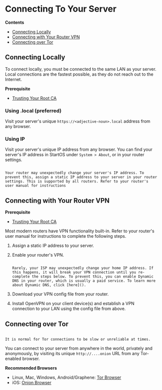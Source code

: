 # Connecting To Your Server

**Contents**

- [Connecting Locally](#connecting-locally)
- [Connecting with Your Router VPN](#connecting-with-your-router-vpn)
- [Connecting over Tor](#connecting-over-tor)

## Connecting Locally

To connect locally, you must be connected to the same LAN as your server. Local connections are the fastest possible, as they do not reach out to the Internet.

**Prerequisite**

- [Trusting Your Root CA](./trust-ca.md)

### Using .local (preferred)

Visit your server's unique `https://<adjective-noun>.local` address from any browser.

### Using IP

Visit your server's unique IP address from any browser. You can find your server's IP address in StartOS under `System > About`, or in your router settings.

```admonish danger title="Important - Set a Static IP"

Your router may unexpectedly change your server's IP address. To prevent this, assign a static IP address to your server in your router settings. This is supported by all routers. Refer to your router's user manual for instructions
```

## Connecting with Your Router VPN

**Prerequisite**

- [Trusting Your Root CA](./trust-ca.md)

Most modern routers have VPN functionality built-in. Refer to your router's user manual for instructions to complete the following steps.

1. Assign a static IP address to your server.

2. Enable your router's VPN.

   ```admonish tip title="Enable Dynamic DNS (Optional)"

   Rarely, your ISP may unexpectedly change your home IP address. If this happens, it will break your VPN connection until you re-complete the steps below. To prevent this, you can enable Dynamic DNS in your router, which is usually a paid service. To learn more about Dynamic DNS, click [here]().
   ```

3. Download your VPN config file from your router.

4. Install OpenVPN on your client device(s) and establish a VPN connection to your LAN using the config file from above.

## Connecting over Tor

```admonish warning

It is normal for Tor connections to be slow or unreliable at times.
```

You can connect to your server from anywhere in the world, privately and anonymously, by visiting its unique `http://....onion` URL from any Tor-enabled browser.

**Recommended Browsers**

- Linux, Mac, Windows, Android/Graphene: <a href="https://torproject.org/download" target="_blank">Tor Browser</a>
- iOS: <a href="https://onionbrowser.com" target="_blank">Onion Browser</a>
